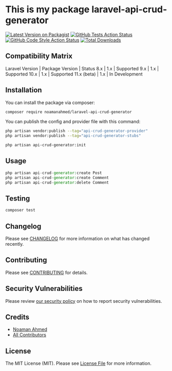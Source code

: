 # This is my package laravel-api-crud-generator

[![Latest Version on Packagist](https://img.shields.io/packagist/v/noamanahmed/laravel-api-crud-generator.svg?style=flat-square)](https://packagist.org/packages/noamanahmed/laravel-api-crud-generator)
[![GitHub Tests Action Status](https://img.shields.io/github/actions/workflow/status/noamanahmed/laravel-api-crud-generator/run-tests.yml?branch=main&label=tests&style=flat-square)](https://github.com/noamanahmed/laravel-api-crud-generator/actions?query=workflow%3Arun-tests+branch%3Amain)
[![GitHub Code Style Action Status](https://img.shields.io/github/actions/workflow/status/noamanahmed/laravel-api-crud-generator/fix-php-code-style-issues.yml?branch=main&label=code%20style&style=flat-square)](https://github.com/noamanahmed/laravel-api-crud-generator/actions?query=workflow%3A"Fix+PHP+code+style+issues"+branch%3Amain)
[![Total Downloads](https://img.shields.io/packagist/dt/noamanahmed/laravel-api-crud-generator.svg?style=flat-square)](https://packagist.org/packages/noamanahmed/laravel-api-crud-generator)


## Compatibility Matrix

Laravel Version | Package Version | Status
8.x | 1.x | Supported
9.x | 1.x | Supported
10.x | 1.x | Supported
11.x (beta) | 1.x | In Development

## Installation

You can install the package via composer:

```bash
composer require noamanahmed/laravel-api-crud-generator
```

You can publish the config and provider file with this command:

```bash
php artisan vendor:publish --tag="api-crud-generator-provider"
php artisan vendor:publish --tag="api-crud-generator-stubs"
```

```bash
php artisan api-crud-generator:init
```


## Usage

```php
php artisan api-crud-generator:create Post
php artisan api-crud-generator:create Comment
php artisan api-crud-generator:delete Comment

```

## Testing

```bash
composer test
```

## Changelog

Please see [CHANGELOG](CHANGELOG.md) for more information on what has changed recently.

## Contributing

Please see [CONTRIBUTING](CONTRIBUTING.md) for details.

## Security Vulnerabilities

Please review [our security policy](../../security/policy) on how to report security vulnerabilities.

## Credits

- [Noaman Ahmed](https://github.com/noamanahmed)
- [All Contributors](../../contributors)

## License

The MIT License (MIT). Please see [License File](LICENSE.md) for more information.
